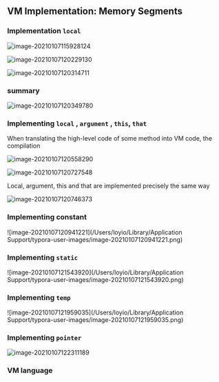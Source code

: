 ## VM Implementation: Memory Segments



### Implementation `local`

![image-20210107115928124](https://loyioblog.oss-cn-beijing.aliyuncs.com/LoyioBlog/20210107tabLKX.png)

![image-20210107120229130](https://loyioblog.oss-cn-beijing.aliyuncs.com/LoyioBlog/20210107aLI27s.png)

![image-20210107120314711](https://loyioblog.oss-cn-beijing.aliyuncs.com/LoyioBlog/20210107ts2HhP.png)



### summary

![image-20210107120349780](https://loyioblog.oss-cn-beijing.aliyuncs.com/LoyioBlog/20210107zji6Gh.png)





### Implementing `local` , `argument` , `this`, `that`

When translating the high-level code of some method into VM code, the compilation

![image-20210107120558290](https://loyioblog.oss-cn-beijing.aliyuncs.com/LoyioBlog/20210107Byrp3m.png)



![image-20210107120727548](https://loyioblog.oss-cn-beijing.aliyuncs.com/LoyioBlog/202101076Q3JyD.png)

Local, argument, this and that are implemented precisely the same way

![image-20210107120746373](https://loyioblog.oss-cn-beijing.aliyuncs.com/LoyioBlog/20210107NATxHV.png)





### Implementing constant

![image-20210107120941221](/Users/loyio/Library/Application Support/typora-user-images/image-20210107120941221.png)





### Implementing `static`

![image-20210107121543920](/Users/loyio/Library/Application Support/typora-user-images/image-20210107121543920.png)





### Implementing `temp`

![image-20210107121959035](/Users/loyio/Library/Application Support/typora-user-images/image-20210107121959035.png)



### Implementing `pointer`

![image-20210107122311189](https://loyioblog.oss-cn-beijing.aliyuncs.com/LoyioBlog/20210107cTbG0t.png)



### VM language

